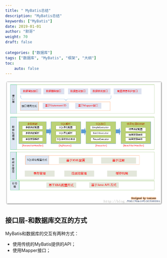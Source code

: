```yaml
---  
title: " MyBatis总结"
description: "MyBatis总结"
keywords: ["MyBatis"]
date: 2019-01-01
author: "默哥"
weight: 70
draft: false

categories: ["数据库"]
tags: ["数据库", "MyBatis", "框架", "大纲"]  
toc: 
    auto: false
---
```


![](/images/mybatis/mybatis.png "MyBatis框架整体设计")

## 接口层-和数据库交互的方式
MyBatis和数据库的交互有两种方式：
* 使用传统的MyBatis提供的API；
* 使用Mapper接口；
